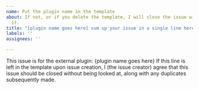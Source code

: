 ```yaml
---
name: Put the plugin name in the template
about: If not, or if you delete the template, I will close the issue without reading
  it.
title: "[plugin name goes here] sum up your issue in a single line here"
labels: ''
assignees: ''

---
```


This issue is for the external plugin: {plugin name goes here}
If this line is left in the template upon issue creation, I (the issue creator) agree that this issue should be closed without being looked at, along with any duplicates subsequently made.
